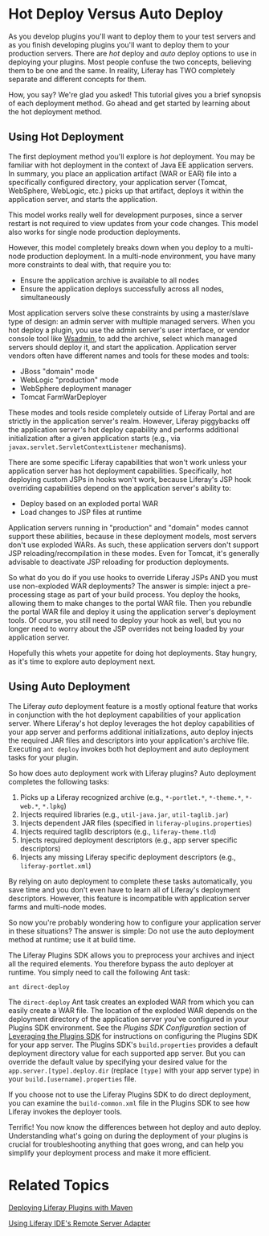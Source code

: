 # Hot Deploy Versus Auto Deploy [](id=deploying-your-plugins-hot-deploy-vs-auto-deploy)

As you develop plugins you'll want to deploy them to your test servers and as
you finish developing plugins you'll want to deploy them to your production
servers. There are *hot* deploy and *auto* deploy options to use in deploying
your plugins. Most people confuse the two concepts, believing them to be one and
the same. In reality, Liferay has TWO completely separate and different concepts
for them.

How, you say? We're glad you asked! This tutorial gives you a brief synopsis of 
each deployment method. Go ahead and get started by learning about the hot 
deployment method.

## Using Hot Deployment [](id=using-hot-deployment)

The first deployment method you'll explore is *hot* deployment. You may be
familiar with hot deployment in the context of Java EE application servers. In
summary, you place an application artifact (WAR or EAR) file into a specifically
configured directory, your application server (Tomcat, WebSphere, WebLogic,
etc.) picks up that artifact, deploys it within the application server, and
starts the application.

This model works really well for development purposes, since a server restart is
not required to view updates from your code changes. This model also works for
single node production deployments. 

However, this model completely breaks down when you deploy to a multi-node 
production deployment. In a multi-node environment, you have many more 
constraints to deal with, that require you to: 

- Ensure the application archive is available to all nodes
- Ensure the application deploys successfully across all nodes, simultaneously

Most application servers solve these constraints by using a master/slave type of
design: an admin server with multiple managed servers. When you hot deploy a
plugin, you use the admin server's user interface, or vendor console tool like
[Wsadmin](http://en.wikipedia.org/wiki/Wsadmin), to add the archive, select
which managed servers should deploy it, and start the application. Application
server vendors often have different names and tools for these modes and tools:

- JBoss "domain" mode
- WebLogic "production" mode
- WebSphere deployment manager
- Tomcat FarmWarDeployer

These modes and tools reside completely outside of Liferay Portal and are
strictly in the application server's realm. However, Liferay piggybacks off the
application server's hot deploy capability and performs additional
initialization after a given application starts (e.g., via
`javax.servlet.ServletContextListener` mechanisms). 

<!-- "This is considered more as an application lifecycle and inter-application
dependency management as opposed to hot deploy. When Liferay moves fully to OSGi
in 7.0, we will more cleanly separtate "hot deploy" and "application lifecycle"
concepts."  We should keep these statements by Mike Han in mind for 7.0.-->

There are some specific Liferay capabilities that won't work unless your
application server has hot deployment capabilities. Specifically, hot deploying
custom JSPs in hooks won't work, because Liferay's JSP hook overriding
capabilities depend on the application server's ability to:

- Deploy based on an exploded portal WAR
- Load changes to JSP files at runtime

Application servers running in "production" and "domain" modes cannot support
these abilities, because in these deployment models, most servers don't use
exploded WARs. As such, these application servers don't support JSP
reloading/recompilation in these modes. Even for Tomcat, it's generally
advisable to deactivate JSP reloading for production deployments. 

So what do you do if you use hooks to override Liferay JSPs AND you must use
non-exploded WAR deployments? The answer is simple: inject a pre-processing
stage as part of your build process. You deploy the hooks, allowing them to make
changes to the portal WAR file. Then you rebundle the portal WAR file and deploy
it using the application server's deployment tools. Of course, you still need to
deploy your hook as well, but you no longer need to worry about the JSP
overrides not being loaded by your application server.

Hopefully this whets your appetite for doing hot deployments. Stay hungry, as
it's time to explore auto deployment next. 

## Using Auto Deployment [](id=using-auto-deployment)

The Liferay *auto* deployment feature is a mostly optional feature that works in
conjunction with the hot deployment capabilities of your application server.
Where Liferay's hot deploy leverages the hot deploy capabilities of your app
server and performs additional initializations, auto deploy injects the required 
JAR files and descriptors into your application's archive file. Executing 
`ant deploy` invokes both hot deployment and auto deployment tasks for your 
plugin. 

So how does auto deployment work with Liferay plugins? Auto deployment completes
the following tasks:

1. Picks up a Liferay recognized archive (e.g., `*-portlet.*`, `*-theme.*`,
   `*-web.*`, `*.lpkg`)
2. Injects required libraries (e.g., `util-java.jar`, `util-taglib.jar`)
3. Injects dependent JAR files (specified in `liferay-plugins.properties`)
4. Injects required taglib descriptors (e.g., `liferay-theme.tld`)
5. Injects required deployment descriptors (e.g., app server specific
   descriptors)
6. Injects any missing Liferay specific deployment descriptors (e.g.,
   `liferay-portlet.xml`)

By relying on auto deployment to complete these tasks automatically, you save
time and you don't even have to learn all of Liferay's deployment descriptors.
However, this feature is incompatible with application server farms and
multi-node modes. 

So now you're probably wondering how to configure your application server in
these situations? The answer is simple: Do not use the auto deployment method at
runtime; use it at build time.

The Liferay Plugins SDK allows you to preprocess your archives and inject all
the required elements. You therefore bypass the auto deployer at runtime. You 
simply need to call the following Ant task:

    ant direct-deploy

The `direct-deploy` Ant task creates an exploded WAR from which you can easily
create a WAR file. The location of the exploded WAR depends on the deployment
directory of the application server you've configured in your Plugins SDK
environment. See the *Plugins SDK Configuration* section of [Leveraging the
Plugins
SDK](http://www.liferay.com/documentation/liferay-portal/6.2/development/-/ai/leveraging-the-plugins-sdk-liferay-portal-6-2-dev-guide-02-en)
for instructions on configuring the Plugins SDK for your app server. The Plugins
SDK's `build.properties` provides a default deployment directory value for each
supported app server. But you can override the default value by specifying your
desired value for the `app.server.[type].deploy.dir` (replace `[type]` with your
app server type) in your `build.[username].properties` file. 

If you choose not to use the Liferay Plugins SDK to do direct deployment, you
can examine the `build-common.xml` file in the Plugins SDK to see how Liferay
invokes the deployer tools.

Terrific! You now know the differences between hot deploy and auto deploy.
Understanding what's going on during the deployment of your plugins is crucial
for troubleshooting anything that goes wrong, and can help you simplify your
deployment process and make it more efficient.

# Related Topics [](id=related-topics)

[Deploying Liferay Plugins with Maven](/develop/tutorials/-/knowledge_base/6-2/deploying-liferay-plugins-with-maven)

[Using Liferay IDE's Remote Server Adapter](/develop/tutorials/-/knowledge_base/6-2/using-liferay-ides-remote-server-adapter)
